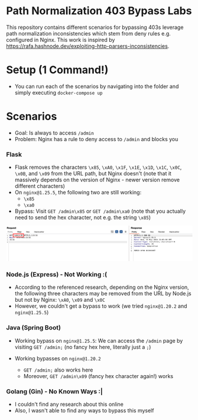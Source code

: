 # Path Normalization 403 Bypass Labs

This repository contains different scenarios for bypassing 403s leverage path normalization inconsistencies which stem from deny rules e.g. configured in Nginx. This work is inspired by https://rafa.hashnode.dev/exploiting-http-parsers-inconsistencies.

# Setup (1 Command!)

* You can run each of the scenarios by navigating into the folder and simply executing `docker-compose up`

# Scenarios

* Goal: Is always to access `/admin`
* Problem: Nginx has a rule to deny access to `/admin` and blocks you

### Flask

* Flask removes the characters `\x85`, `\xA0`, `\x1F`, `\x1E`, `\x1D`, `\x1C`, `\x0C`, `\x0B`, and `\x09` from the URL path, but Nginx doesn't (note that it massively depends on the version of Nginx - newer version remove different characters)
* On `nginx@1.25.5`, the following two are still working: 
    - `\x85`
    - `\xa0`
* Bypass: Visit `GET /admin\x85` or `GET /admin\xa0` (note that you actually need to send the hex character, not e.g. the string `\x85`)

![Image containing the Flask Bypass Request and Response](python-flask/bypass.png)

### Node.js (Express) - Not Working :(

* According to the referenced research, depending on the Nginx version, the following three characters may be removed from the URL by Node.js but not by Nginx: `\xA0`, `\x09` and `\x0C`
* However, we couldn't get a bypass to work (we tried `nginx@1.20.2` and `nginx@1.25.5`)

### Java (Spring Boot) 

* Working bypass on `nginx@1.25.5`: We can access the `/admin` page by visiting `GET /admin;` (no fancy hex here, literally just a `;`)

* Working bypasses on `nginx@1.20.2`
    - `GET /admin;` also works here
    - Moreover, `GET /admin\x09` (fancy hex character again!) works

### Golang (Gin) - No Known Ways :|

* I couldn't find any research about this online
* Also, I wasn't able to find any ways to bypass this myself